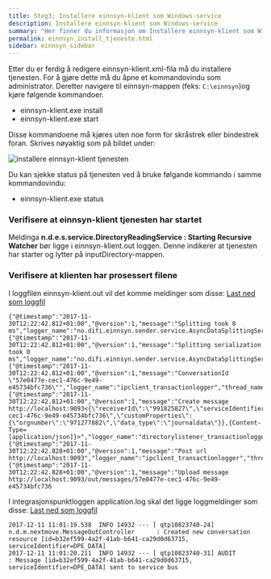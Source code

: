 ```yaml
---
title: Steg3; Installere einnsyn-klient som Windows-service
description: Installere einnsyn-klient som Windows-service
summary: "Her finner du informasjon om Installere einnsyn-klient som Windows-service"
permalink: einnsyn_install_tjeneste.html
sidebar: einnsyn_sidebar
---
```



Etter du er ferdig å redigere einnsyn-klient.xml-fila må du installere tjenesten. For å gjøre dette må du åpne et kommandovindu som administrator. Deretter navigere til einnsyn-mappen (feks: ```C:\einnsyn```)og kjøre følgende kommandoer. 

* einnsyn-klient.exe install
* einnsyn-klient.exe start

Disse kommandoene må kjøres uten noe form for skråstrek eller bindestrek foran. Skrives nøyaktig som på bildet under:

![installere einnsyn-klient tjenesten](../resources/install_klient.png)

Du kan sjekke status på tjenesten ved å bruke følgande kommando i samme kommandovindu:

* einnsyn-klient.exe status

### Verifisere at einnsyn-klient tjenesten har startet

Meldinga **n.d.e.s.service.DirectoryReadingService : Starting Recursive Watcher** bør ligge i einnsyn-klient.out loggen. Denne indikerer at tjenesten har starter og lytter på inputDirectory-mappen.

### Verifisere at klienten har prosessert filene

I loggfilen einnsyn-klient.out vil det komme meldinger som disse:
[Last ned som loggfil](../resources/einnsyn_sending_eksempel.txt)

```
{"@timestamp":"2017-11-30T12:22:42.812+01:00","@version":1,"message":"Splitting took 0 ms","logger_name":"no.difi.einnsyn.sender.service.AsyncDataSplittingService","thread_name":"main","level":"DEBUG","level_value":10000}
{"@timestamp":"2017-11-30T12:22:42.812+01:00","@version":1,"message":"Splitting serialization took 0 ms","logger_name":"no.difi.einnsyn.sender.service.AsyncDataSplittingService","thread_name":"main","level":"DEBUG","level_value":10000}
{"@timestamp":"2017-11-30T12:22:42.812+01:00","@version":1,"message":"ConversationId \"57e0477e-cec1-476c-9e49-e45734bfc736\"","logger_name":"ipclient_transactionlogger","thread_name":"main","level":"INFO","level_value":20000}
{"@timestamp":"2017-11-30T12:22:42.812+01:00","@version":1,"message":"Create message http://localhost:9093<{\"receiverId\":\"991825827\",\"serviceIdentifier\":\"DPE_DATA\",\"conversationId\":\"57e0477e-cec1-476c-9e49-e45734bfc736\",\"customProperties\":{\"orgnumber\":\"971277882\",\"data_type\":\"journaldata\"}},{Content-Type=[application/json]}>","logger_name":"directorylistener_transactionlogger","thread_name":"main","level":"INFO","level_value":20000}
{"@timestamp":"2017-11-30T12:22:42.828+01:00","@version":1,"message":"Post url http://localhost:9093","logger_name":"ipclient_transactionlogger","thread_name":"main","level":"INFO","level_value":20000}
{"@timestamp":"2017-11-30T12:22:42.828+01:00","@version":1,"message":"Upload message http://localhost:9093/out/messages/57e0477e-cec1-476c-9e49-e45734bfc736
```

I integrasjonspunktloggen application.log skal det ligge loggmeldinger som disse:
[Last ned som loggfil](../resources/ip_sending_eksempel.txt)

```
2017-12-11 11:01:19.538  INFO 14932 --- [ qtp10823740-24] n.d.m.nextmove.MessageOutController      : Created new conversation resource [id=b32ef599-4a2f-41ab-b641-ca29d0d63715, serviceIdentifier=DPE_DATA]
2017-12-11 11:01:20.211  INFO 14932 --- [ qtp10823740-31] AUDIT                                    : Message [id=b32ef599-4a2f-41ab-b641-ca29d0d63715, serviceIdentifier=DPE_DATA] sent to service bus
```


